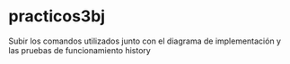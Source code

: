 # practicos3bj
Subir los comandos utilizados junto con el diagrama de implementación y las pruebas de funcionamiento
history 
